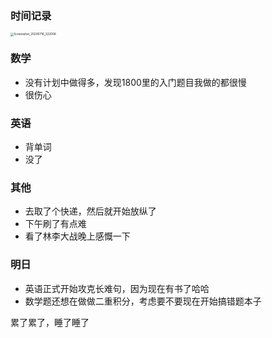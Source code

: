 ### 时间记录

<img src="https://raw.githubusercontent.com/Kong-PR/Typora-picture/master/img/Screenshot_20200716_222006.jpg" alt="Screenshot_20200716_222006" style="zoom:33%;" />

### 数学

- 没有计划中做得多，发现1800里的入门题目我做的都很慢
- 很伤心

### 英语

- 背单词
- 没了

### 其他

- 去取了个快递，然后就开始放纵了
- 下午刷了有点难
- 看了林李大战晚上感慨一下

### 明日

- 英语正式开始攻克长难句，因为现在有书了哈哈
- 数学题还想在做做二重积分，考虑要不要现在开始搞错题本子



累了累了，睡了睡了